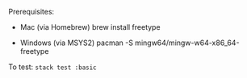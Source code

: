 Prerequisites:

* Mac (via Homebrew)
brew install freetype

* Windows (via MSYS2)
pacman -S mingw64/mingw-w64-x86_64-freetype

To test:
`stack test :basic`
